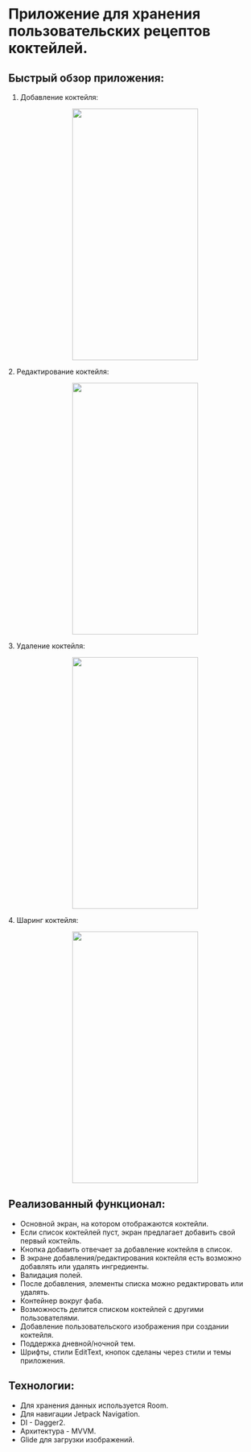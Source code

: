 # Приложение для хранения пользовательских рецептов коктейлей.

## Быстрый обзор приложения:
1. Добавление коктейля:
<p align="center">
  <img src="https://github.com/IBRUTALI/CocktailApp/assets/96013243/4be16866-f511-40c4-bb21-f23d069614a4" width="250" height="500" />
</p>
2. Редактирование коктейля:
<p align="center">
  <img src="https://github.com/IBRUTALI/CocktailApp/assets/96013243/1afed425-48e0-477d-96b5-cc5895648a37" width="250" height="500" />
</p>
3. Удаление коктейля:
<p align="center">
  <img src="https://github.com/IBRUTALI/CocktailApp/assets/96013243/600ad811-0105-45f9-82c7-257bbe55bd8a" width="250" height="500" />
</p>
4. Шаринг коктейля:
<p align="center">
  <img src="https://github.com/IBRUTALI/CocktailApp/assets/96013243/f68bc28a-b728-4f2e-981e-6a7482c0e14a" width="250" height="500" />
</p>


## Реализованный функционал:
- Основной экран, на котором отображаются коктейли.
- Если список коктейлей пуст, экран предлагает добавить свой первый коктейль.
- Кнопка добавить отвечает за добавление коктейля в список.
- В экране добавления/редактирования коктейля есть возможно добавлять или удалять ингредиенты.
- Валидация полей.
- После добавления, элементы списка можно редактировать или удалять.
- Контейнер вокруг фаба.
- Возможность делится списком коктейлей с другими пользователями.
- Добавление пользовательского изображения при создании коктейля.
- Поддержка дневной/ночной тем.
- Шрифты, стили EditText, кнопок сделаны через стили и темы приложения.

## Технологии:
- Для хранения данных используется Room.
- Для навигации Jetpack Navigation.
- DI - Dagger2.
- Архитектура - MVVM.
- Glide для загрузки изображений.


